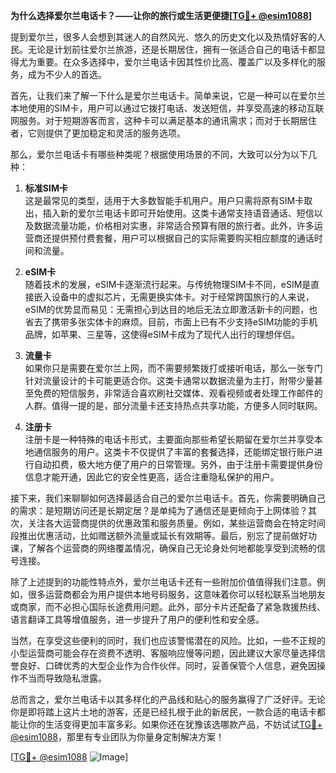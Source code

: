 **为什么选择爱尔兰电话卡？——让你的旅行或生活更便捷[[TG💪+ @esim1088](https://t.me/s/esim1088)]**

提到爱尔兰，很多人会想到其迷人的自然风光、悠久的历史文化以及热情好客的人民。无论是计划前往爱尔兰旅游，还是长期居住，拥有一张适合自己的电话卡都显得尤为重要。在众多选择中，爱尔兰电话卡因其性价比高、覆盖广以及多样化的服务，成为不少人的首选。

首先，让我们来了解一下什么是爱尔兰电话卡。简单来说，它是一种可以在爱尔兰本地使用的SIM卡，用户可以通过它拨打电话、发送短信，并享受高速的移动互联网服务。对于短期游客而言，这种卡可以满足基本的通讯需求；而对于长期居住者，它则提供了更加稳定和灵活的服务选项。

那么，爱尔兰电话卡有哪些种类呢？根据使用场景的不同，大致可以分为以下几种：

1. **标准SIM卡**  
   这是最常见的类型，适用于大多数智能手机用户。用户只需将原有SIM卡取出，插入新的爱尔兰电话卡即可开始使用。这类卡通常支持语音通话、短信以及数据流量功能，价格相对实惠，非常适合预算有限的旅行者。此外，许多运营商还提供预付费套餐，用户可以根据自己的实际需要购买相应额度的通话时间和流量。

2. **eSIM卡**  
   随着技术的发展，eSIM卡逐渐流行起来。与传统物理SIM卡不同，eSIM是直接嵌入设备中的虚拟芯片，无需更换实体卡。对于经常跨国旅行的人来说，eSIM的优势显而易见：无需担心到达目的地后无法立即激活新卡的问题，也省去了携带多张实体卡的麻烦。目前，市面上已有不少支持eSIM功能的手机品牌，如苹果、三星等，这使得eSIM卡成为了现代人出行的理想伴侣。

3. **流量卡**  
   如果你只是需要在爱尔兰上网，而不需要频繁拨打或接听电话，那么一张专门针对流量设计的卡可能更适合你。这类卡通常以数据流量为主打，附带少量甚至免费的短信服务，非常适合喜欢刷社交媒体、观看视频或者处理工作邮件的人群。值得一提的是，部分流量卡还支持热点共享功能，方便多人同时联网。

4. **注册卡**  
   注册卡是一种特殊的电话卡形式，主要面向那些希望长期留在爱尔兰并享受本地通信服务的用户。这类卡不仅提供了丰富的套餐选择，还能绑定银行账户进行自动扣费，极大地方便了用户的日常管理。另外，由于注册卡需要提供身份信息才能开通，因此它的安全性更高，适合注重隐私保护的用户。

接下来，我们来聊聊如何选择最适合自己的爱尔兰电话卡。首先，你需要明确自己的需求：是短期访问还是长期定居？是单纯为了通信还是更倾向于上网体验？其次，关注各大运营商提供的优惠政策和服务质量。例如，某些运营商会在特定时间段推出优惠活动，比如赠送额外流量或延长有效期等。最后，别忘了提前做好功课，了解各个运营商的网络覆盖情况，确保自己无论身处何地都能享受到流畅的信号连接。

除了上述提到的功能性特点外，爱尔兰电话卡还有一些附加价值值得我们注意。例如，很多运营商都会为用户提供本地号码服务，这意味着你可以轻松联系当地朋友或商家，而不必担心国际长途费用问题。此外，部分卡片还配备了紧急救援热线、语言翻译工具等增值服务，进一步提升了用户的便利性和安全感。

当然，在享受这些便利的同时，我们也应该警惕潜在的风险。比如，一些不正规的小型运营商可能会存在资费不透明、客服响应慢等问题，因此建议大家尽量选择信誉良好、口碑优秀的大型企业作为合作伙伴。同时，妥善保管个人信息，避免因操作不当而导致隐私泄露。

总而言之，爱尔兰电话卡以其多样化的产品线和贴心的服务赢得了广泛好评。无论你是即将踏上这片土地的游客，还是已经扎根于此的新居民，一款合适的电话卡都能让你的生活变得更加丰富多彩。如果你还在犹豫该选哪款产品，不妨试试[TG💪+ @esim1088](https://t.me/s/esim1088)，那里有专业团队为你量身定制解决方案！

[[TG💪+ @esim1088](https://t.me/s/esim1088) ![Image](https://i.postimg.cc/4NQfJmqS/Snipaste-2025-05-13-00-14-12.png)]